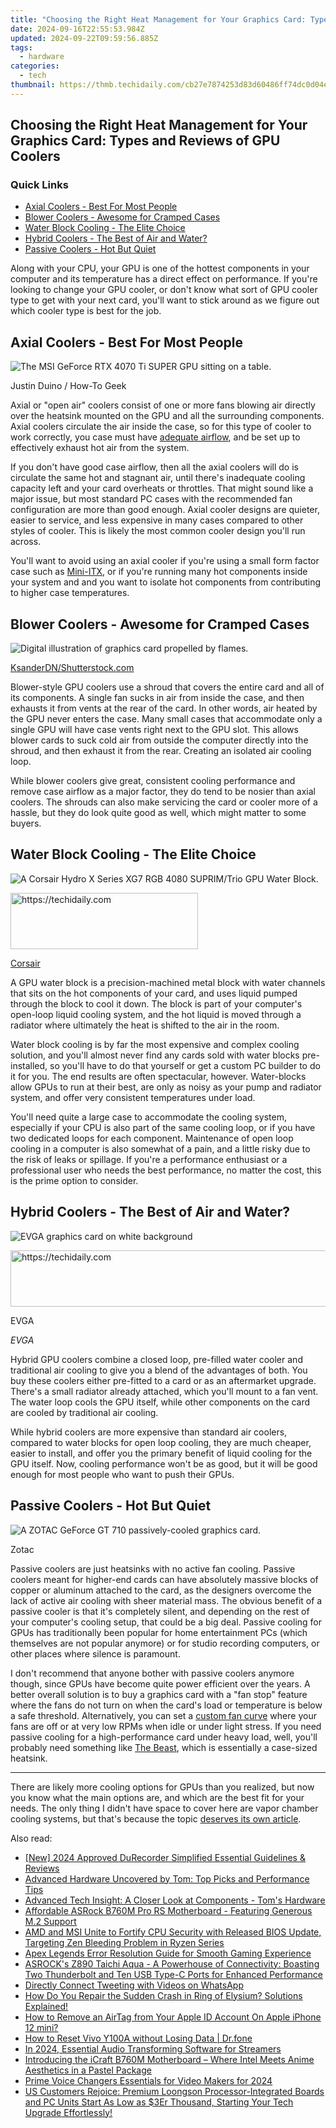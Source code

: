 ```yaml
---
title: "Choosing the Right Heat Management for Your Graphics Card: Types and Reviews of GPU Coolers"
date: 2024-09-16T22:55:53.984Z
updated: 2024-09-22T09:59:56.885Z
tags:
  - hardware
categories:
  - tech
thumbnail: https://thmb.techidaily.com/cb27e7874253d83d60486ff74dc0d04ef8e6496832a11808222a923437ed8a5b.jpg
---
```


## Choosing the Right Heat Management for Your Graphics Card: Types and Reviews of GPU Coolers

### Quick Links

* [Axial Coolers - Best For Most People](https://discord-videos.techidaily.com/new-ultimate-desktop-and-mobile-discord-recorders/)
* [Blower Coolers - Awesome for Cramped Cases](https://fox-access.techidaily.com/updated-inflatable-microphones-for-diverse-scenarios-for-2024/)
* [Water Block Cooling - The Elite Choice](https://change-location.techidaily.com/latest-way-to-get-shiny-meltan-box-in-pokemon-go-mystery-box-on-vivo-y77t-drfone-by-drfone-virtual-android/)
* [Hybrid Coolers - The Best of Air and Water?](https://howto.techidaily.com/calls-on-infinix-note-30-pro-go-straight-to-voicemail-12-fixes-drfone-by-drfone-fix-android-problems-fix-android-problems/)
* [Passive Coolers - Hot But Quiet](https://vp-tips.techidaily.com/updated-quick-fix-for-disabled-photo-viewer-back-on-win-11-for-2024/)

 Along with your CPU, your GPU is one of the hottest components in your computer and its temperature has a direct effect on performance. If you're looking to change your GPU cooler, or don't know what sort of GPU cooler type to get with your next card, you'll want to stick around as we figure out which cooler type is best for the job.

##  Axial Coolers - Best For Most People

![The MSI GeForce RTX 4070 Ti SUPER GPU sitting on a table.](https://static1.howtogeekimages.com/wordpress/wp-content/uploads/2024/01/53452635160_cdeae52f22_o.jpg) 

Justin Duino / How-To Geek

 Axial or "open air" coolers consist of one or more fans blowing air directly over the heatsink mounted on the GPU and all the surrounding components. Axial coolers circulate the air inside the case, so for this type of cooler to work correctly, you case must have [adequate airflow](https://common-error.techidaily.com/step-by-step-guide-restoring-integrity-of-windows-os-file-system/), and be set up to effectively exhaust hot air from the system.

 If you don't have good case airflow, then all the axial coolers will do is circulate the same hot and stagnant air, until there's inadequate cooling capacity left and your card overheats or throttles. That might sound like a major issue, but most standard PC cases with the recommended fan configuration are more than good enough. Axial cooler designs are quieter, easier to service, and less expensive in many cases compared to other styles of cooler. This is likely the most common cooler design you'll run across.

 You'll want to avoid using an axial cooler if you're using a small form factor case such as [Mini-ITX](https://fox-access.techidaily.com/updated-prime-authors-draft-platform-for-2024/), or if you're running many hot components inside your system and and you want to isolate hot components from contributing to higher case temperatures.

##  Blower Coolers - Awesome for Cramped Cases

![Digital illustration of graphics card propelled by flames.](https://static1.howtogeekimages.com/wordpress/wp-content/uploads/2022/11/shutterstock_1354637918.jpg) 

[KsanderDN/Shutterstock.com](https://www.shutterstock.com/image-illustration/boosted-graphic-card-fire-flame-3d-1354637918)

 Blower-style GPU coolers use a shroud that covers the entire card and all of its components. A single fan sucks in air from inside the case, and then exhausts it from vents at the rear of the card. In other words, air heated by the GPU never enters the case. Many small cases that accommodate only a single GPU will have case vents right next to the GPU slot. This allows blower cards to suck cold air from outside the computer directly into the shroud, and then exhaust it from the rear. Creating an isolated air cooling loop.

 While blower coolers give great, consistent cooling performance and remove case airflow as a major factor, they do tend to be nosier than axial coolers. The shrouds can also make servicing the card or cooler more of a hassle, but they do look quite good as well, which might matter to some buyers.

##  Water Block Cooling - The Elite Choice

![A Corsair Hydro X Series XG7 RGB 4080 SUPRIM/Trio GPU Water Block.](https://static1.howtogeekimages.com/wordpress/wp-content/uploads/2024/04/71poyjcwwql-_ac_sl1500_.jpg) 

<!-- affiliate ads begin -->
<a href="https://aligracehair.sjv.io/c/5597632/1972693/19272" target="_top" id="1972693">
  <img src="//a.impactradius-go.com/display-ad/19272-1972693" border="0" alt="https://techidaily.com" width="300" height="90"/>
</a>
<img height="0" width="0" src="https://aligracehair.sjv.io/i/5597632/1972693/19272" style="position:absolute;visibility:hidden;" border="0" />
<!-- affiliate ads end -->

[Corsair](https://www.amazon.com/Corsair-Hydro-SUPRIM-Water-Block/dp/B0BRT5YGPB/)

 A GPU water block is a precision-machined metal block with water channels that sits on the hot components of your card, and uses liquid pumped through the block to cool it down. The block is part of your computer's open-loop liquid cooling system, and the hot liquid is moved through a radiator where ultimately the heat is shifted to the air in the room.

 Water block cooling is by far the most expensive and complex cooling solution, and you'll almost never find any cards sold with water blocks pre-installed, so you'll have to do that yourself or get a custom PC builder to do it for you. The end results are often spectacular, however. Water-blocks allow GPUs to run at their best, are only as noisy as your pump and radiator system, and offer very consistent temperatures under load.

 You'll need quite a large case to accommodate the cooling system, especially if your CPU is also part of the same cooling loop, or if you have two dedicated loops for each component. Maintenance of open loop cooling in a computer is also somewhat of a pain, and a little risky due to the risk of leaks or spillage. If you're a performance enthusiast or a professional user who needs the best performance, no matter the cost, this is the prime option to consider.

##  Hybrid Coolers - The Best of Air and Water?

![EVGA graphics card on white background](https://static1.howtogeekimages.com/wordpress/wp-content/uploads/2018/10/65c1d66a.jpg) 

<!-- affiliate ads begin -->
<a href="https://appsumo.8odi.net/c/5597632/2130875/7443" target="_top" id="2130875">
  <img src="//a.impactradius-go.com/display-ad/7443-2130875" border="0" alt="https://techidaily.com" width="728" height="90"/>
</a>
<img height="0" width="0" src="https://appsumo.8odi.net/i/5597632/2130875/7443" style="position:absolute;visibility:hidden;" border="0" />
<!-- affiliate ads end -->

EVGA

_EVGA_

 Hybrid GPU coolers combine a closed loop, pre-filled water cooler and traditional air cooling to give you a blend of the advantages of both. You buy these coolers either pre-fitted to a card or as an aftermarket upgrade. There's a small radiator already attached, which you'll mount to a fan vent. The water loop cools the GPU itself, while other components on the card are cooled by traditional air cooling.

 While hybrid coolers are more expensive than standard air coolers, compared to water blocks for open loop cooling, they are much cheaper, easier to install, and offer you the primary benefit of liquid cooling for the GPU itself. Now, cooling performance won't be as good, but it will be good enough for most people who want to push their GPUs.

##  Passive Coolers - Hot But Quiet

![A ZOTAC GeForce GT 710 passively-cooled graphics card.](https://static1.howtogeekimages.com/wordpress/wp-content/uploads/2024/04/814xbk2blhl-_ac_sl1500_.jpg) 

Zotac

 Passive coolers are just heatsinks with no active fan cooling. Passive coolers meant for higher-end cards can have absolutely massive blocks of copper or aluminum attached to the card, as the designers overcome the lack of active air cooling with sheer material mass. The obvious benefit of a passive cooler is that it's completely silent, and depending on the rest of your computer's cooling setup, that could be a big deal. Passive cooling for GPUs has traditionally been popular for home entertainment PCs (which themselves are not popular anymore) or for studio recording computers, or other places where silence is paramount.

 I don't recommend that anyone bother with passive coolers anymore though, since GPUs have become quite power efficient over the years. A better overall solution is to buy a graphics card with a "fan stop" feature where the fans do not turn on when the card's load or temperature is below a safe threshold. Alternatively, you can set a [custom fan curve](https://tech-haven.techidaily.com/complete-guide-downloading-and-installing-auto-gpt-a-step-by-step-tutorial/) where your fans are off or at very low RPMs when idle or under light stress. If you need passive cooling for a high-performance card under heavy load, well, you'll probably need something like [The Beast](https://www.monsterlabo.com/the-beast), which is essentially a case-sized heatsink.

---

 There are likely more cooling options for GPUs than you realized, but now you know what the main options are, and which are the best fit for your needs. The only thing I didn't have space to cover here are vapor chamber cooling systems, but that's because the topic [deserves its own article](https://visual-screen-recording.techidaily.com/updated-in-2024-lenovo-laptop-a-complete-guide-to-recording-screens/).

<ins class="adsbygoogle"
     style="display:block"
     data-ad-format="autorelaxed"
     data-ad-client="ca-pub-7571918770474297"
     data-ad-slot="1223367746"></ins>

<ins class="adsbygoogle"
     style="display:block"
     data-ad-client="ca-pub-7571918770474297"
     data-ad-slot="8358498916"
     data-ad-format="auto"
     data-full-width-responsive="true"></ins>

<span class="atpl-alsoreadstyle">Also read:</span>
<div><ul>
<li><a href="https://desktop-recording.techidaily.com/new-2024-approved-durecorder-simplified-essential-guidelines-and-reviews/"><u>[New] 2024 Approved DuRecorder Simplified Essential Guidelines & Reviews</u></a></li>
<li><a href="https://hardware-tips.techidaily.com/advanced-hardware-uncovered-by-tom-top-picks-and-performance-tips/"><u>Advanced Hardware Uncovered by Tom: Top Picks and Performance Tips</u></a></li>
<li><a href="https://hardware-tips.techidaily.com/advanced-tech-insight-a-closer-look-at-components-toms-hardware/"><u>Advanced Tech Insight: A Closer Look at Components - Tom's Hardware</u></a></li>
<li><a href="https://hardware-tips.techidaily.com/affordable-asrock-b760m-pro-rs-motherboard-featuring-generous-m2-support/"><u>Affordable ASRock B760M Pro RS Motherboard - Featuring Generous M.2 Support</u></a></li>
<li><a href="https://hardware-tips.techidaily.com/amd-and-msi-unite-to-fortify-cpu-security-with-released-bios-update-targeting-zen-bleeding-problem-in-ryzen-series/"><u>AMD and MSI Unite to Fortify CPU Security with Released BIOS Update, Targeting Zen Bleeding Problem in Ryzen Series</u></a></li>
<li><a href="https://win-able.techidaily.com/apex-legends-error-resolution-guide-for-smooth-gaming-experience/"><u>Apex Legends Error Resolution Guide for Smooth Gaming Experience</u></a></li>
<li><a href="https://hardware-tips.techidaily.com/asrocks-z890-taichi-aqua-a-powerhouse-of-connectivity-boasting-two-thunderbolt-and-ten-usb-type-c-ports-for-enhanced-performance/"><u>ASROCK's Z890 Taichi Aqua - A Powerhouse of Connectivity: Boasting Two Thunderbolt and Ten USB Type-C Ports for Enhanced Performance</u></a></li>
<li><a href="https://twitter-clips.techidaily.com/directly-connect-tweeting-with-videos-on-whatsapp/"><u>Directly Connect Tweeting with Videos on WhatsApp</u></a></li>
<li><a href="https://program-issues.techidaily.com/how-do-you-repair-the-sudden-crash-in-ring-of-elysium-solutions-explained/"><u>How Do You Repair the Sudden Crash in Ring of Elysium? Solutions Explained!</u></a></li>
<li><a href="https://apple-account.techidaily.com/how-to-remove-an-airtag-from-your-apple-id-account-on-apple-iphone-12-mini-by-drfone-ios/"><u>How to Remove an AirTag from Your Apple ID Account On Apple iPhone 12 mini?</u></a></li>
<li><a href="https://techidaily.com/how-to-reset-vivo-y100a-without-losing-data-drfone-by-drfone-reset-android-reset-android/"><u>How to Reset Vivo Y100A without Losing Data | Dr.fone</u></a></li>
<li><a href="https://youtube-zero.techidaily.com/24-essential-audio-transforming-software-for-streamers/"><u>In 2024, Essential Audio Transforming Software for Streamers</u></a></li>
<li><a href="https://hardware-tips.techidaily.com/1723862875747-introducing-the-icraft-b760m-motherboard-where-intel-meets-anime-aesthetics-in-a-pastel-package/"><u>Introducing the iCraft B760M Motherboard – Where Intel Meets Anime Aesthetics in a Pastel Package</u></a></li>
<li><a href="https://facebook-video-footage.techidaily.com/prime-voice-changers-essentials-for-video-makers-for-2024/"><u>Prime Voice Changers Essentials for Video Makers for 2024</u></a></li>
<li><a href="https://hardware-tips.techidaily.com/1723862867665-us-customers-rejoice-premium-loongson-processor-integrated-boards-and-pc-units-start-as-low-as-3er-thousand-starting-your-tech-upgrade-effortlessly/"><u>US Customers Rejoice: Premium Loongson Processor-Integrated Boards and PC Units Start As Low as $3Er Thousand, Starting Your Tech Upgrade Effortlessly!</u></a></li>
</ul></div>

